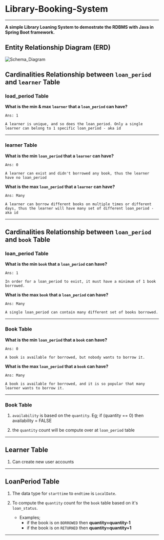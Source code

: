 # Library-Booking-System 
***

**A simple Library Loaning System to demostrate the RDBMS with Java in Spring Boot framework.**


## Entity Relationship Diagram (ERD)

![Schema_Diagram]()


## Cardinalities Relationship between `loan_period` and `learner` Table

### load_period Table

**What is the min & max `learner` that a `loan_period` can have?**
```
Ans: 1

A learner is unique, and so does the loan_period. Only a single learner can belong to 1 specific loan_period - aka id
```
---
### learner Table 

**What is the min `loan_period` that a `learner` can have?** 
```
Ans: 0

A learner can exist and didn't borrowed any book, thus the learner have no loan_period
```

**What is the max `loan_period` that a `learner` can have?**
```
Ans: Many

A learner can borrow different books on multiple times or different days, thus the learner will have many set of different loan_period - aka id
```
***

## Cardinalities Relationship between `loan_period` and `book` Table

### loan_period Table

**What is the min `book` that a `loan_period` can have?**
```
Ans: 1

In order for a loan_period to exist, it must have a minimum of 1 book borrowed.
```

**What is the max `book` that a `loan_period` can have?**
```
Ans: Many

A single loan_period can contain many different set of books borrowed.
```
---

### Book Table
**What is the min `loan_period` that a `book` can have?**
```
Ans: 0

A book is available for borrowed, but nobody wants to borrow it.
```

**What is the max `loan_period` that a `book` can have?**
```
Ans: Many

A book is available for borrowed, and it is so popular that many learner wants to borrow it.
```

***


### Book Table

1. `availability` is based on the `quantity`. Eg; if (quantity == 0) then availability = FALSE

2. the `quantity` count will be compute over at `loan_period` table

***


## Learner Table

1. Can create new user accounts

***


## LoanPeriod Table

1. The data type for `starttime` to `endtime` is `LocalDate`. 

2.  To compute the `quantity` count for the `book` table based on it's `loan_status`.
    * Examples; 
        * if the book is on `BORROWED` then **quantity=quantity-1**
        * if the book is on `RETURNED` then **quantity=quantity+1**      

***
